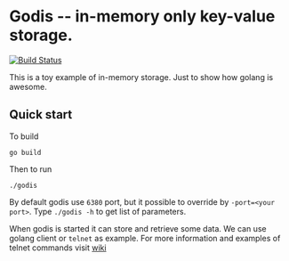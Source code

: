 Godis -- in-memory only key-value storage.
========
[![Build Status](https://travis-ci.org/sayevsky/godis.svg?branch=master)](https://travis-ci.org/sayevsky/godis.svg?branch=master)

This is a toy example of in-memory storage. Just to show how golang is awesome.

Quick start
-----------
To build 

`go build`

Then to run

`./godis`

By default godis use `6380` port, but it possible to override by `-port=<your port>`. Type `./godis -h` to get list of parameters.

When godis is started it can store and retrieve some data. We can use golang client or `telnet` as example. For more information and examples of telnet commands visit [wiki](https://github.com/sayevsky/godis/wiki)
